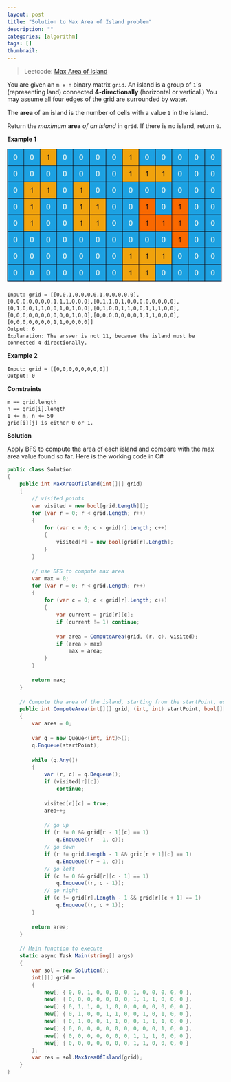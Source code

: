 ```yaml
---
layout: post
title: "Solution to Max Area of Island problem"
description: ""
categories: [algorithm]
tags: []
thumbnail:
---
```


> Leetcode: [Max Area of Island](https://leetcode.com/problems/max-area-of-island/)

You are given an `m x n` binary matrix `grid`. An island is a group of `1`'s (representing land)
connected **4-directionally** (horizontal or vertical.) You may assume all four edges of the grid
are surrounded by water.

The **area** of an island is the number of cells with a value `1` in the island.

Return the *maximum* **area** *of an island* in `grid`. If there is no island, return `0`.

**Example 1**

![Grid](/files/2021-11-29-solution-to-max-area-of-island-problem/maxarea1-grid.jpg)

```
Input: grid = [[0,0,1,0,0,0,0,1,0,0,0,0,0],[0,0,0,0,0,0,0,1,1,1,0,0,0],[0,1,1,0,1,0,0,0,0,0,0,0,0],[0,1,0,0,1,1,0,0,1,0,1,0,0],[0,1,0,0,1,1,0,0,1,1,1,0,0],[0,0,0,0,0,0,0,0,0,0,1,0,0],[0,0,0,0,0,0,0,1,1,1,0,0,0],[0,0,0,0,0,0,0,1,1,0,0,0,0]]
Output: 6
Explanation: The answer is not 11, because the island must be connected 4-directionally.
```

**Example 2**

```
Input: grid = [[0,0,0,0,0,0,0,0]]
Output: 0
```

**Constraints**
```
m == grid.length
n == grid[i].length
1 <= m, n <= 50
grid[i][j] is either 0 or 1.
```

<!-- more -->

**Solution**

Apply BFS to compute the area of each island and compare with the max area value found so far. Here
is the working code in C#

```csharp
public class Solution
{
    public int MaxAreaOfIsland(int[][] grid)
    {
        // visited points
        var visited = new bool[grid.Length][];
        for (var r = 0; r < grid.Length; r++)
        {
            for (var c = 0; c < grid[r].Length; c++)
            {
                visited[r] = new bool[grid[r].Length];
            }
        }

        // use BFS to compute max area
        var max = 0;
        for (var r = 0; r < grid.Length; r++)
        {
            for (var c = 0; c < grid[r].Length; c++)
            {
                var current = grid[r][c];
                if (current != 1) continue;

                var area = ComputeArea(grid, (r, c), visited);
                if (area > max)
                    max = area;
            }
        }

        return max;
    }

    // Compute the area of the island, starting from the startPoint, using BFS
    public int ComputeArea(int[][] grid, (int, int) startPoint, bool[][] visited)
    {
        var area = 0;

        var q = new Queue<(int, int)>();
        q.Enqueue(startPoint);

        while (q.Any())
        {
            var (r, c) = q.Dequeue();
            if (visited[r][c])
                continue;

            visited[r][c] = true;
            area++;

            // go up
            if (r != 0 && grid[r - 1][c] == 1)
                q.Enqueue((r - 1, c));
            // go down
            if (r != grid.Length - 1 && grid[r + 1][c] == 1)
                q.Enqueue((r + 1, c));
            // go left
            if (c != 0 && grid[r][c - 1] == 1)
                q.Enqueue((r, c - 1));
            // go right
            if (c != grid[r].Length - 1 && grid[r][c + 1] == 1)
                q.Enqueue((r, c + 1));
        }

        return area;
    }

    // Main function to execute
    static async Task Main(string[] args)
    {
        var sol = new Solution();
        int[][] grid =
        {
            new[] { 0, 0, 1, 0, 0, 0, 0, 1, 0, 0, 0, 0, 0 },
            new[] { 0, 0, 0, 0, 0, 0, 0, 1, 1, 1, 0, 0, 0 },
            new[] { 0, 1, 1, 0, 1, 0, 0, 0, 0, 0, 0, 0, 0 },
            new[] { 0, 1, 0, 0, 1, 1, 0, 0, 1, 0, 1, 0, 0 },
            new[] { 0, 1, 0, 0, 1, 1, 0, 0, 1, 1, 1, 0, 0 },
            new[] { 0, 0, 0, 0, 0, 0, 0, 0, 0, 0, 1, 0, 0 },
            new[] { 0, 0, 0, 0, 0, 0, 0, 1, 1, 1, 0, 0, 0 },
            new[] { 0, 0, 0, 0, 0, 0, 0, 1, 1, 0, 0, 0, 0 }
        };
        var res = sol.MaxAreaOfIsland(grid);
    }
}
```

